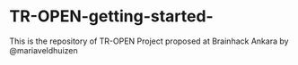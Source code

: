# TR-OPEN-getting-started-
This is the repository of TR-OPEN Project proposed at Brainhack Ankara by @mariaveldhuizen 
